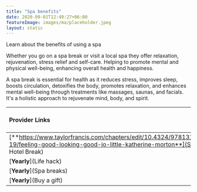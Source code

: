 ```yaml
---
title: "Spa benefits"
date: 2020-09-01T12:49:27+06:00
featureImage: images/ma/placeholder.jpeg
layout: static
---
```


Learn about the benefits of using a spa

Whether you go on a spa break or visit a local spa they offer relaxation, rejuvenation, stress relief and self-care. Helping to promote mental and physical well-being, enhancing overall health and happiness.

A spa break is essential for health as it reduces stress, improves sleep, boosts circulation, detoxifies the body, promotes relaxation, and enhances mental well-being through treatments like massages, saunas, and facials. It's a holistic approach to rejuvenate mind, body, and spirit.

| Provider Links      | Free or Paid  |  
| :-----------          | :--------------:      |  
| [**https://www.taylorfrancis.com/chapters/edit/10.4324/9781315557762-19/feeling-good-looking-good-jo-little-katherine-morton**](Spa and Hotel Break) | Online | 
| [**Yearly**](Life hack) | Online | 
| [**Yearly**](Spa breaks) | Online | 
| [**Yearly**](Buy a gift) | Online | 
  

<br/><br/>







